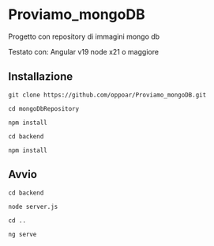 # Proviamo_mongoDB
Progetto con repository di immagini mongo db


Testato con: 
Angular v19
node x21 o maggiore




## Installazione

```
git clone https://github.com/oppoar/Proviamo_mongoDB.git

cd mongoDbRepository

npm install

cd backend

npm install
```


## Avvio

```
cd backend

node server.js

cd ..

ng serve
```